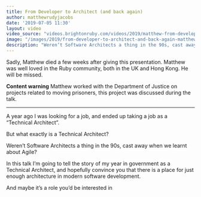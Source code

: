 ```yaml
---
title: From Developer to Architect (and back again)
author: matthewrudyjacobs
date: '2019-07-05 11:30'
layout: video
video_source: "videos.brightonruby.com/videos/2019/matthew-from-developer-to-architect-and-back-again.mp4"
image: "/images/2019/from-developer-to-architect-and-back-again-matthew-rudy-jacobs.jpg"
description: "Weren’t Software Architects a thing in the 90s, cast away when we learnt about Agile?"
---
```


Sadly, Matthew died a few weeks after giving this presentation. Matthew was well loved in the Ruby community, both in the UK and Hong Kong. He will be missed.

**Content warning** Matthew worked with the Department of Justice on projects related to moving prisoners, this project was discussed during the talk.

-----

A year ago I was looking for a job, and ended up taking a job as a “Technical Architect”.

But what exactly is a Technical Architect?

Weren’t Software Architects a thing in the 90s, cast away when we learnt about Agile?

In this talk I’m going to tell the story of my year in government as a Technical Architect, and hopefully convince you that there is a place for just enough architecture in modern software development.

And maybe it’s a role you’d be interested in
